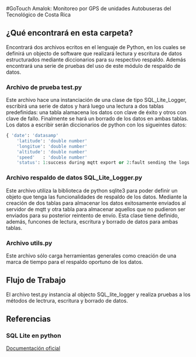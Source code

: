 #GoTouch Amalok: Monitoreo por GPS de unidades Autobuseras del Tecnológico de Costa Rica 
##  ¿Qué encontrará en esta carpeta?
Encontrará dos archivos ecritos en el lenguaje de Python, en los cuales se definirá un objecto de software que realizará lectura y escritura de datos estructurados mediante diccionarios para su respectivo respaldo. Además encontrará una serie de pruebas del uso de este módulo de respaldo de datos.

### Archivo de prueba test.py
Este archivo hace una instanciación de una clase de tipo  SQL_Lite_Logger, escribirá una serie de datos y hará luego una lectura a dos tablas predefinidas: una tabla alamacena los datos con clave de éxito y otros con clave de fallo.
Finalmente se hará un borrado de los datos en ambas tablas.
Los datos a escribir serán diccionarios de python con los sigueintes datos:
		
```python
{ 'date': 'datasamp'
	'latitude': 'double number'
	'longitue': 'double number'
	'altitude': 'double number'
	'speed'   : 'double number'    
	'status': 1:success during mqtt export or 2:fault sending the logs  }
```
### Archivo respaldo de datos SQL_Lite_Logger.py
Este archivo utiliza la biblioteca de python sqlite3 para poder definir un objeto que tenga las funcionalidades de respaldo de los datos.
Mediante la creación de dos tablas para almacenar los datos exitosamente enviados al servidor de mqtt y otra tabla para almacenar aquellos que no pudieron ser enviados para su posterior reintento de envío.
Esta clase tiene definido, además, funcones de lectura, escritura y borrado de datos para ambas tablas.
### Archivo utils.py
Este archivo sólo carga herramientas generales como creación de una marca de tiempo para el respaldo oportuno de los datos.
##  Flujo de Trabajo
El archivo test.py instancia al objecto SQL_lite_logger y realiza pruebas a los métodos
de lectrura, escritura y borrado de datos.
##  Referencias

### SQL Lite en python 
[Documentación oficial](https://docs.python.org/2/library/sqlite3.html)
